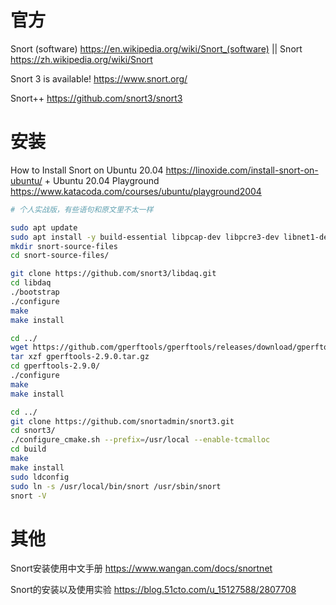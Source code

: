
# 官方

Snort (software) https://en.wikipedia.org/wiki/Snort_(software) || Snort https://zh.wikipedia.org/wiki/Snort

Snort 3 is available! https://www.snort.org/

Snort++ https://github.com/snort3/snort3

# 安装

How to Install Snort on Ubuntu 20.04 https://linoxide.com/install-snort-on-ubuntu/ + Ubuntu 20.04 Playground https://www.katacoda.com/courses/ubuntu/playground2004
```sh
# 个人实战版，有些语句和原文里不太一样

sudo apt update
sudo apt install -y build-essential libpcap-dev libpcre3-dev libnet1-dev zlib1g-dev luajit hwloc libdnet-dev libdumbnet-dev bison flex liblzma-dev openssl libssl-dev pkg-config libhwloc-dev cmake cpputest libsqlite3-dev uuid-dev libcmocka-dev libnetfilter-queue-dev libmnl-dev autotools-dev libluajit-5.1-dev libunwind-dev
mkdir snort-source-files
cd snort-source-files/

git clone https://github.com/snort3/libdaq.git
cd libdaq
./bootstrap
./configure
make
make install

cd ../
wget https://github.com/gperftools/gperftools/releases/download/gperftools-2.9/gperftools-2.9.0.tar.gz
tar xzf gperftools-2.9.0.tar.gz 
cd gperftools-2.9.0/
./configure
make 
make install

cd ../
git clone https://github.com/snortadmin/snort3.git
cd snort3/
./configure_cmake.sh --prefix=/usr/local --enable-tcmalloc
cd build
make
make install
sudo ldconfig
sudo ln -s /usr/local/bin/snort /usr/sbin/snort
snort -V
```

# 其他

Snort安装使用中文手册 https://www.wangan.com/docs/snortnet

Snort的安装以及使用实验 https://blog.51cto.com/u_15127588/2807708
